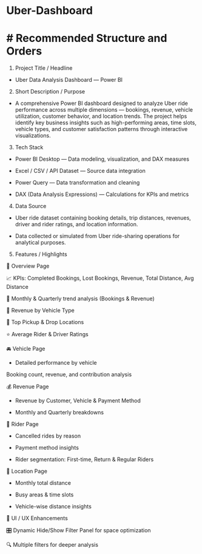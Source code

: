 # Uber-Dashboard

# # Recommended Structure and Orders

1. Project Title / Headline

- Uber Data Analysis Dashboard — Power BI

2. Short Description / Purpose

- A comprehensive Power BI dashboard designed to analyze Uber ride performance across multiple dimensions — bookings, revenue, vehicle utilization, customer behavior, and location trends.
The project helps identify key business insights such as high-performing areas, time slots, vehicle types, and customer satisfaction patterns through interactive visualizations.

3. Tech Stack

- Power BI Desktop — Data modeling, visualization, and DAX measures

- Excel / CSV / API Dataset — Source data integration

- Power Query — Data transformation and cleaning

- DAX (Data Analysis Expressions) — Calculations for KPIs and metrics

4. Data Source

- Uber ride dataset containing booking details, trip distances, revenues, driver and rider ratings, and location information.

- Data collected or simulated from Uber ride-sharing operations for analytical purposes.

5. Features / Highlights

🧭 Overview Page

📈 KPIs: Completed Bookings, Lost Bookings, Revenue, Total Distance, Avg Distance

📅 Monthly & Quarterly trend analysis (Bookings & Revenue)

🚗 Revenue by Vehicle Type

📍 Top Pickup & Drop Locations

⭐ Average Rider & Driver Ratings

🚘 Vehicle Page

- Detailed performance by vehicle

Booking count, revenue, and contribution analysis

💰 Revenue Page

- Revenue by Customer, Vehicle & Payment Method

- Monthly and Quarterly breakdowns

👥 Rider Page

- Cancelled rides by reason

- Payment method insights

- Rider segmentation: First-time, Return & Regular Riders

📍 Location Page

- Monthly total distance

- Busy areas & time slots

- Vehicle-wise distance insights

🧩 UI / UX Enhancements

🎛️ Dynamic Hide/Show Filter Panel for space optimization

🔍 Multiple filters for deeper analysis
